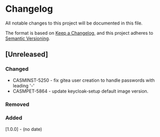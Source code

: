 # Changelog

All notable changes to this project will be documented in this file.

The format is based on [Keep a Changelog](https://keepachangelog.com/en/1.0.0/),
and this project adheres to [Semantic Versioning](https://semver.org/spec/v2.0.0.html).

## [Unreleased]

### Changed
- CASMINST-5250 - fix gitea user creation to handle passwords with leading '-'
- CASMPET-5864 - update keycloak-setup default image version.

### Removed

### Added

[1.0.0] - (no date)
